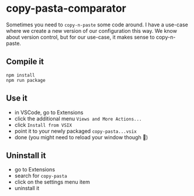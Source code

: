 # copy-pasta-comparator

Sometimes you need to `copy-n-paste` some code around.
I have a use-case where we create a new version of our configuration this way. We know about version control, but for our use-case, it makes sense to copy-n-paste.

## Compile it

```shell
npm install
npm run package
```

## Use it

* in VSCode, go to Extensions
* click the additional menu `Views and More Actions...`
* click `Install from VSIX`
* point it to your newly packaged `copy-pasta...vsix`
* done (you might need to reload your window though 🤷)

## Uninstall it

* go to Extensions
* search for `copy-pasta`
* click on the settings menu item
* uninstall it
